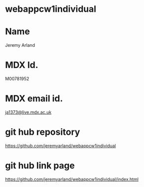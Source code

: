 # webappcw1individual
# Name
 Jeremy Arland
# MDX Id.
 M00781952
# MDX email id.
  ja1373@live.mdx.ac.uk
# git hub repository
https://github.com/jeremyarland/webappcw1individual
# git hub link page
https://github.com/jeremyarland/webappcw1individual/index.html
